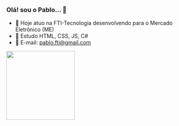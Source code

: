 ### Olá! sou o Pablo... 👋

- 🔭 Hoje atuo na FTI-Tecnologia desenvolvendo para o Mercado Eletrônico (ME)
- 🌱 Estudo HTML, CSS, JS, C#
- 📧 E-mail: pablo.fti@gmail.com

<img height="180em" src="https://camo.githubusercontent.com/953dd37976777f858b122763c51efc2bfe824f9ac2349e54cb93d85ede1a0452/68747470733a2f2f6769746875622d726561646d652d73746174732e76657263656c2e6170702f6170693f757365726e616d653d7261666162616c6c6572696e692673686f775f69636f6e733d74727565267468656d653d64726163756c6126696e636c7564655f616c6c5f636f6d6d6974733d7472756526636f756e745f707269766174653d74727565" data-canonical-src="https://github-readme-stats.vercel.app/api?username=pablon93&amp;show_icons=true&amp;theme=dark&amp;include_all_commits=true&amp;count_private=true" style="max-width: 100%;">

